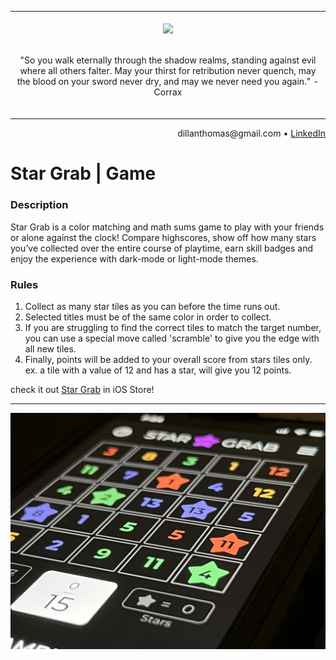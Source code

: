 

<div align="center">
<table>
<tbody>
<td align="center">
<img width="auto" height="0"><br>
   <img width="auto" height="300" src="https://i0.wp.com/5ergiveaways.com/wp-content/uploads/2019/11/Twitter-Cover.png?fit=1500%2C500&ssl=1"><br><br>
   
<p align="center" display="flex">
   "So you walk eternally through the shadow realms, standing against evil where all others falter. May your thirst for retribution never quench, may the blood on your sword never dry, and may we never need you again." - Corrax
</p>
<img width="auto" height="0">
</td>
</tbody>
</table>
</div>

<div align="right">
dillanthomas<span>@</span>gmail.com • <a href="https://www.linkedin.com/in/dillanthomasmansor/">LinkedIn</a>
</div>

# Star Grab | Game

### Description

Star Grab is a color matching and math sums game to play with your friends or alone against the clock! Compare highscores, show off how many stars you’ve collected over the entire course of playtime, earn skill badges and enjoy the experience with dark-mode or light-mode themes.

### Rules

1. Collect as many star tiles as you can before the time runs out.
2. Selected titles must be of the same color in order to collect.
3. If you are struggling to find the correct tiles to match the target number, you can use a special move called 'scramble' to give you the edge with all new tiles.
4. Finally, points will be added to your overall score from stars tiles only. ex. a tile with a value of 12 and has a star, will give you 12 points.


check it out [Star Grab](https://apps.apple.com/us/app/stargrab/id6470140060?platform=iphone) in iOS Store!
<hr>

![](IMG_0801%20(1).jpg)
